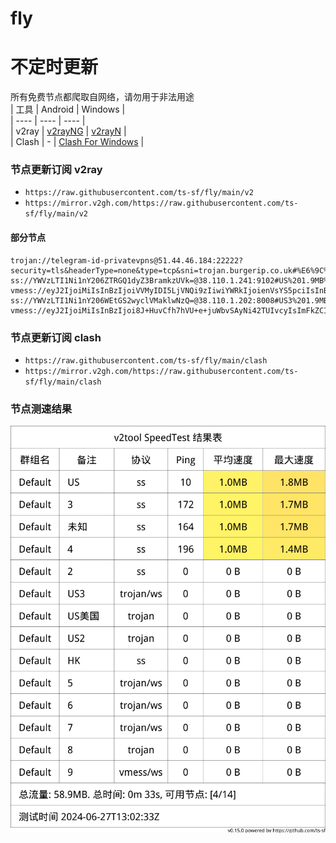 # fly
# 不定时更新
所有免费节点都爬取自网络，请勿用于非法用途  
|  工具  | Android  | Windows  |  
|  ----  | ----   | ----  |  
| v2ray  | [v2rayNG](https://github.com/2dust/v2rayNG/releases) | [v2rayN](https://github.com/2dust/v2rayN/releases) |  
| Clash  | - | [Clash For Windows](https://github.com/2dust/clashN/releases) | 
  
### 节点更新订阅  v2ray
- `https://raw.githubusercontent.com/ts-sf/fly/main/v2`  
- `https://mirror.v2gh.com/https://raw.githubusercontent.com/ts-sf/fly/main/v2`  

#### 部分节点  
``` 
trojan://telegram-id-privatevpns@51.44.46.184:22222?security=tls&headerType=none&type=tcp&sni=trojan.burgerip.co.uk#%E6%9C%AA%E7%9F%A52
ss://YWVzLTI1Ni1nY206ZTRGQ1dyZ3BramkzUVk=@38.110.1.241:9102#US%201.9MB%2Fs
vmess://eyJ2IjoiMiIsInBzIjoiVVMyIDI5LjVNQi9zIiwiYWRkIjoienVsYS5pciIsInBvcnQiOiI0NDMiLCJpZCI6Ijk1MGRiNmFhLTQ5MjYtNDYxNi04MTZlLWVjMDMxMmRjYjg3YiIsImFpZCI6IjAiLCJzY3kiOiJhdXRvIiwibmV0Ijoid3MiLCJ0eXBlIjoiIiwiaG9zdCI6ImphaGZramhhLmNmZCIsInBhdGgiOiIvbGlua3dzIiwidGxzIjoidGxzIiwic25pIjoiamFoZmtqaGEuY2ZkIiwidGVzdF9uYW1lIjoiVVMyIn0=
ss://YWVzLTI1Ni1nY206WEtGS2wyclVMaklwNzQ=@38.110.1.202:8008#US3%201.9MB%2Fs
vmess://eyJ2IjoiMiIsInBzIjoi8J+HuvCfh7hVU+e+juWbvSAyNi42TUIvcyIsImFkZCI6IjEwNC4xOS40Ni4yMzMiLCJwb3J0IjoiMjA4NiIsImlkIjoiMjllZWJiNjAtYjI3Yi00YTlkLWJiYTUtOTQ3NzYzZDkyMDVlIiwiYWlkIjoiMCIsInNjeSI6ImF1dG8iLCJuZXQiOiJ3cyIsInR5cGUiOiJub25lIiwiaG9zdCI6ImlwMDAyLTIuZHRrdTQ3Lnh5eiIsInBhdGgiOiJnaXRodWIuY29tL0FsdmluOTk5OSIsInRscyI6IiIsInNuaSI6IiIsInRlc3RfbmFtZSI6IlVT576O5Zu9In0=
```
### 节点更新订阅  clash
- `https://raw.githubusercontent.com/ts-sf/fly/main/clash`  
- `https://mirror.v2gh.com/https://raw.githubusercontent.com/ts-sf/fly/main/clash`  

### 节点测速结果
![image](traffic.png)
